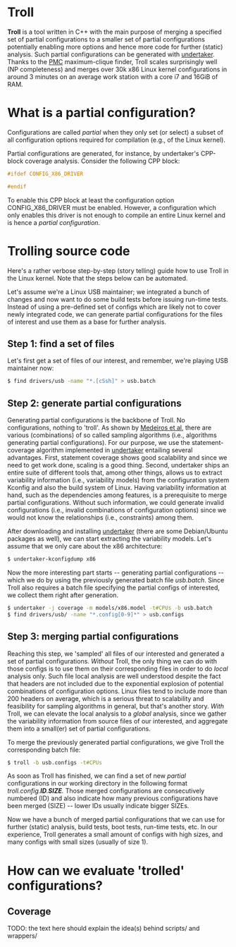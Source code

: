 # Troll

**Troll** is a tool written in C++ with the main purpose of merging a specified
set of partial configurations to a smaller set of partial configurations
potentially enabling more options and hence more code for further (static)
analysis.  Such partial configurations can be generated with
[undertaker](https://undertaker.cs.fau.de).  Thanks to the
[PMC](https://www.cs.purdue.edu/homes/dgleich/codes/maxcliques/) maximum-clique
finder, Troll scales surprisingly well (NP completeness) and merges over 30k x86
Linux kernel configurations in around 3 minutes on an average work station with
a core i7 and 16GiB of RAM.


# What is a partial configuration?

Configurations are called *partial* when they only set (or select) a subset of
all configuration options required for compilation (e.g., of the Linux kernel).

Partial configurations are generated, for instance, by undertaker's CPP-block
coverage analysis.  Consider the following CPP block:

``` C
#ifdef CONFIG_X86_DRIVER

#endif
```

To enable this CPP block at least the configuration option CONFIG_X86_DRIVER
must be enabled.  However, a configuration which only enables this driver is not
enough to compile an entire Linux kernel and is hence a *partial configuration*.


# Trolling source code

Here's a rather verbose step-by-step (story telling) guide how to use Troll in
the Linux kernel.  Note that the steps below can be automated.

Let's assume we're a Linux USB maintainer; we integrated a bunch of changes and
now want to do some build tests before issuing run-time tests.  Instead of
using a pre-defined set of configs which are likely not to cover newly
integrated code, we can generate partial configurations for the files of
interest and use them as a base for further analysis.


## Step 1: find a set of files

Let's first get a set of files of our interest, and remember, we're playing USB
maintainer now:

``` Bash
$ find drivers/usb -name "*.[cSsh]" > usb.batch
```


## Step 2: generate partial configurations

Generating partial configurations is the backbone of Troll.  No configurations,
nothing to 'troll'.  As shown by [Medeiros et al](http://arxiv.org/pdf/1602.02052v3.pdf),
there are various (combinations) of so called sampling algorithms (i.e.,
algorithms generating partial configurations).  For our purpose, we use the
statement-coverage algorithm implemented in [undertaker](https://undertaker.cs.fau.de)
entailing several advantages.  First, statement coverage shows good scalability
and since we need to get work done, scaling is a good thing.  Second, undertaker
ships an entire suite of different tools that, among other things, allows us to
extract variability information (i.e., variability models) from the
configuration system Kconfig and also the build system of Linux.  Having
variability information at hand, such as the dependencies among features, is a
prerequisite to merge partial configurations.  Without such information, we
could generate invalid configurations (i.e., invalid combinations of
configuration options) since we would not know the relationships (i.e.,
constraints) among them.

After downloading and installing [undertaker](undertaker.cs.fau.de) (there are
some Debian/Ubuntu packages as well), we can start extracting the variability
models. Let's assume that we only care about the x86 architecture:

``` Bash
$ undertaker-kconfigdump x86
```

Now the more interesting part starts -- generating partial configurations --
which we do by using the previously generated batch file *usb.batch*.  Since
Troll also requires a batch file specifying the partial configs of interested,
we collect them right after generation.

``` Bash
$ undertaker -j coverage -m models/x86.model -t#CPUs -b usb.batch
$ find drivers/usb/ -name "*.config[0-9]*" > usb.configs
```


## Step 3: merging partial configurations

Reaching this step, we 'sampled' all files of our interested and generated a set
of partial configurations.  *Without* Troll, the only thing we can do with those
configs is to use them on their corresponding files in order to do *local*
analysis only.  Such file local analysis are well understood despite the fact
that headers are not included due to the exponential explosion of potential
combinations of configuration options.  Linux files tend to include more than
200 headers on average, which is a serious threat to scalability and feasibility
for sampling algorithms in general, but that's another story.  *With* Troll, we
can elevate the local analysis to a *global* analysis, since we gather the
variability information from source files of our interested, and aggregate
them into a small(er) set of partial configurations.

To merge the previously generated partial configurations, we give Troll the
corresponding batch file:

``` Bash
$ troll -b usb.configs -t#CPUs
```

As soon as Troll has finished, we can find a set of new *partial* configurations
in our working directory in the following format *troll.config.**ID**.**SIZE**.*
Those merged configurations are consecutively numbered (ID) and also indicate
how many previous configurations have been merged (SIZE) -- lower IDs usually
indicate bigger SIZEs.

Now we have a bunch of merged partial configurations that we can use for further
(static) analysis, build tests, boot tests, run-time tests, etc.  In our
experience, Troll generates a small amount of configs with high sizes, and many
configs with small sizes (usually of size 1).


# How can we evaluate 'trolled' configurations?

## Coverage

TODO:  the text here should explain the idea(s) behind scripts/ and wrappers/
